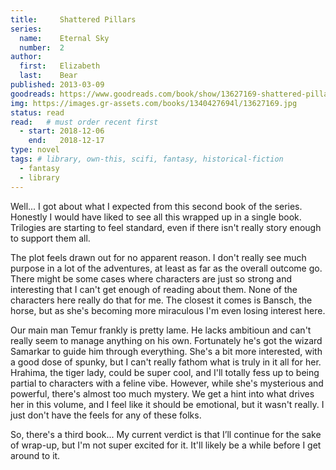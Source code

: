 ```yaml
---
title:     Shattered Pillars
series:    
  name:    Eternal Sky
  number:  2
author: 
  first:   Elizabeth
  last:    Bear
published: 2013-03-09
goodreads: https://www.goodreads.com/book/show/13627169-shattered-pillars
img: https://images.gr-assets.com/books/1340427694l/13627169.jpg
status: read
read:   # must order recent first
  - start: 2018-12-06
    end:   2018-12-17
type: novel
tags: # library, own-this, scifi, fantasy, historical-fiction
  - fantasy
  - library
---
```


Well... I got about what I expected from this second book of the series. Honestly I would have liked to see all this wrapped up in a single book. Trilogies are starting to feel standard, even if there isn't really story enough to support them all. 

The plot feels drawn out for no apparent reason. I don't really see much purpose in a lot of the adventures, at least as far as the overall outcome go. There might be some cases where characters are just so strong and interesting that I can't get enough of reading about them. None of the characters here really do that for me. The closest it comes is Bansch, the horse, but as she's becoming more miraculous I'm even losing interest here.

Our main man Temur frankly is pretty lame. He lacks ambitioun and can't really seem to manage anything on his own. Fortunately he's got the wizard Samarkar to guide him through everything. She's a bit more interested, with a good dose of spunky, but I can't really fathom what is truly in it all for her. Hrahima, the tiger lady, could be super cool, and I'll totally fess up to being partial to characters with a feline vibe. However, while she's mysterious and powerful, there's almost too much mystery. We get a hint into what drives her in this volume, and I feel like it should be emotional, but it wasn't really.  I just don't have the feels for any of these folks. 

So, there's a third book... My current verdict is that I’ll continue for the sake of wrap-up, but I'm not super excited for it. It'll likely be a while before I get around to it.